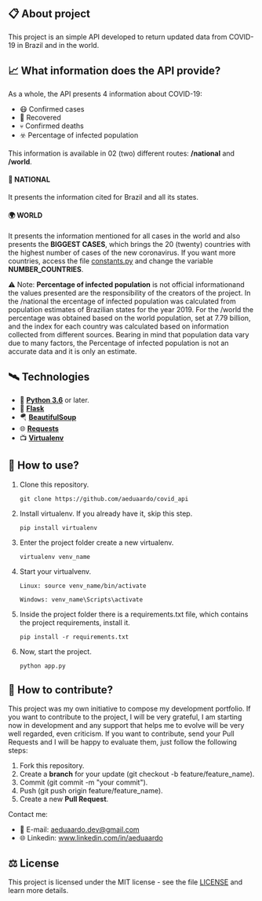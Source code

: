## 📋 About project
This project is an simple API developed to return updated data from COVID-19 in Brazil and in the world.

## 📈 What information does the API provide?
As a whole, the API presents 4 information about COVID-19:

* 😷 Confirmed cases 
* 🥳 Recovered
* 💀 Confirmed deaths
* ☣️ Percentage of infected population  

This information is available in 02 (two) different routes: **/national** and **/world**.

#### 🌴 NATIONAL
It presents the information cited for Brazil and all its states.  

#### 🌍 WORLD
It presents the information mentioned for all cases in the world and also presents the **BIGGEST CASES**, which brings the 20 (twenty) countries with the highest number of cases of the new coronavirus. If you want more countries, access the file [constants.py](constants.py) and change the variable **NUMBER_COUNTRIES**.  


⚠ Note: **Percentage of infected population** is not official informationand the values ​​presented are the responsibility of the creators of the project. In the /national the ercentage of infected population was calculated from population estimates of Brazilian states for the year 2019. For the /world the percentage was obtained based on the world population, set at 7.79 billion, and the index for each country was calculated based on information collected from different sources. Bearing in mind that population data vary due to many factors, the Percentage of infected population is not an accurate data and it is only an estimate.

## 🛰 Technologies
* 🐍 [**Python 3.6**]() or later.
* 🧪 [**Flask**](https://flask.palletsprojects.com/en/1.1.x/)
* 🪂 [**BeautifulSoup**](https://www.crummy.com/software/BeautifulSoup/bs4/doc/)
* 🌐 [**Requests**](https://requests.readthedocs.io/en/master/)
* 📺 [**Virtualenv**](https://virtualenv.pypa.io/en/latest/)

## 🎯 How to use?

1. Clone this repository.  
    ```
    git clone https://github.com/aeduaardo/covid_api
    ```
2. Install virtualenv. If you already have it, skip this step.
    ```
    pip install virtualenv
    ```
3. Enter the project folder create a new virtualenv.
    ```
    virtualenv venv_name
    ```
4. Start your virtualvenv.
    ```
    Linux: source venv_name/bin/activate

    Windows: venv_name\Scripts\activate
    ```
5. Inside the project folder there is a requirements.txt file, which contains the project requirements, install it.
    ```
    pip install -r requirements.txt
   ```
6. Now, start the project.
    ```
    python app.py
    ```  

## 🧱 How to contribute?
This project was my own initiative to compose my development portfolio. If you want to contribute to the project, I will be very grateful, I am starting now in development and any support that helps me to evolve will be very well regarded, even criticism. If you want to contribute, send your Pull Requests and I will be happy to evaluate them, just follow the following steps:

1. Fork this repository.  
2. Create a **branch** for your update (git checkout -b feature/feature_name).
3. Commit (git commit -m "your commit").
4. Push (git push origin feature/feature_name).
5. Create a new **Pull Request**.

Contact me:

* 📧 E-mail: aeduaardo.dev@gmail.com
* 🌐 Linkedin: www.linkedin.com/in/aeduaardo  


## ⚖️ License
This project is licensed under the MIT license - see the file [LICENSE](LICENSE) and learn more details. 

